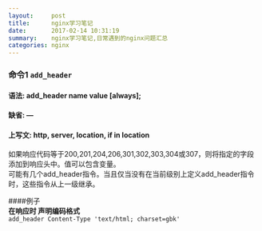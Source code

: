 ```yaml
---
layout:     post
title:      nginx学习笔记
date:       2017-02-14 10:31:19
summary:    nginx学习笔记,日常遇到的nginx问题汇总
categories: nginx 
---
```


### 命令1  ```add_header```  


<h4> 语法:	add_header name value [always];   </h4>  
<h4> 缺省:	—  </h4>  
<h4> 上写文:	http, server, location, if in location  </h4>  
  
如果响应代码等于200,201,204,206,301,302,303,304或307，则将指定的字段添加到响应头中。值可以包含变量。  
可能有几个add_header指令。当且仅当没有在当前级别上定义add_header指令时，这些指令从上一级继承。

####例子   
**在响应时 声明编码格式**  
```add_header Content-Type 'text/html; charset=gbk'```  
